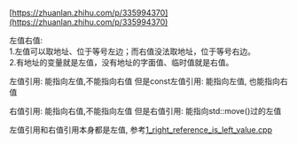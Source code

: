 [https://zhuanlan.zhihu.com/p/335994370](https://zhuanlan.zhihu.com/p/335994370)

左值右值:  
1.左值可以取地址、位于等号左边；而右值没法取地址，位于等号右边。  
2.有地址的变量就是左值，没有地址的字面值、临时值就是右值。

左值引用: 能指向左值,不能指向右值
但是const左值引用: 能指向左值, 也能指向右值

右值引用: 能指向右值,不能指向左值
但是右值引用: 能指向std::move()过的左值

左值引用和右值引用本身都是左值, 参考[1_right_reference_is_left_value.cpp](https://github.com/apollo007fd/cpp_programmer_notes/blob/main/cpp_program_language/right_value_std_move/1_right_reference_is_left_value.cpp)
